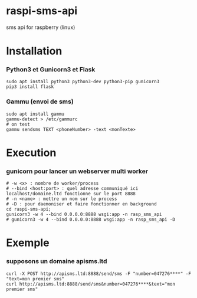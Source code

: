 # raspi-sms-api
sms api for raspberry (linux)

# Installation
### Python3 et Gunicorn3 et Flask
```
sudo apt install python3 python3-dev python3-pip gunicorn3
pip3 install flask
```

### Gammu (envoi de sms)
```
sudo apt install gammu
gammu-detect > /etc/gammurc
# on test
gammu sendsms TEXT <phoneNumber> -text <monTexte>
```

# Execution
### gunicorn pour lancer un webserver multi worker
```
# -w <x> : nombre de worker/process
# --bind <host:port> : quel adresse communiqué ici localhost/domaine.ltd fonctionne sur le port 8888
# -n <name> : mettre un nom sur le process
# -D : pour daemoniser et faire fonctionner en background
cd raspi-sms-api;
gunicorn3 -w 4 --bind 0.0.0.0:8888 wsgi:app -n rasp_sms_api
# gunicorn3 -w 4 --bind 0.0.0.0:8888 wsgi:app -n rasp_sms_api -D
```

# Exemple
### supposons un domaine apisms.ltd
```
curl -X POST http://apisms.ltd:8888/send/sms -F "number=047276****" -F "text=mon premier sms"
curl http://apisms.ltd:8888/send/sms&number=047276****&text="mon premier sms"
```